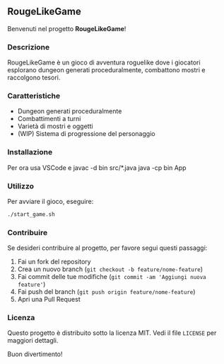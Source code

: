 ## RougeLikeGame
Benvenuti nel progetto **RougeLikeGame**!

### Descrizione
RougeLikeGame è un gioco di avventura roguelike dove i giocatori esplorano dungeon generati proceduralmente, combattono mostri e raccolgono tesori.

### Caratteristiche
- Dungeon generati proceduralmente
- Combattimenti a turni
- Varietà di mostri e oggetti
- (WIP) Sistema di progressione del personaggio

### Installazione
Per ora usa VSCode e javac -d bin src/*.java java -cp bin App

### Utilizzo
Per avviare il gioco, eseguire:
```bash
./start_game.sh
```

### Contribuire
Se desideri contribuire al progetto, per favore segui questi passaggi:
1. Fai un fork del repository
2. Crea un nuovo branch (`git checkout -b feature/nome-feature`)
3. Fai commit delle tue modifiche (`git commit -am 'Aggiungi nuova feature'`)
4. Fai push del branch (`git push origin feature/nome-feature`)
5. Apri una Pull Request

### Licenza
Questo progetto è distribuito sotto la licenza MIT. Vedi il file `LICENSE` per maggiori dettagli.

Buon divertimento!
